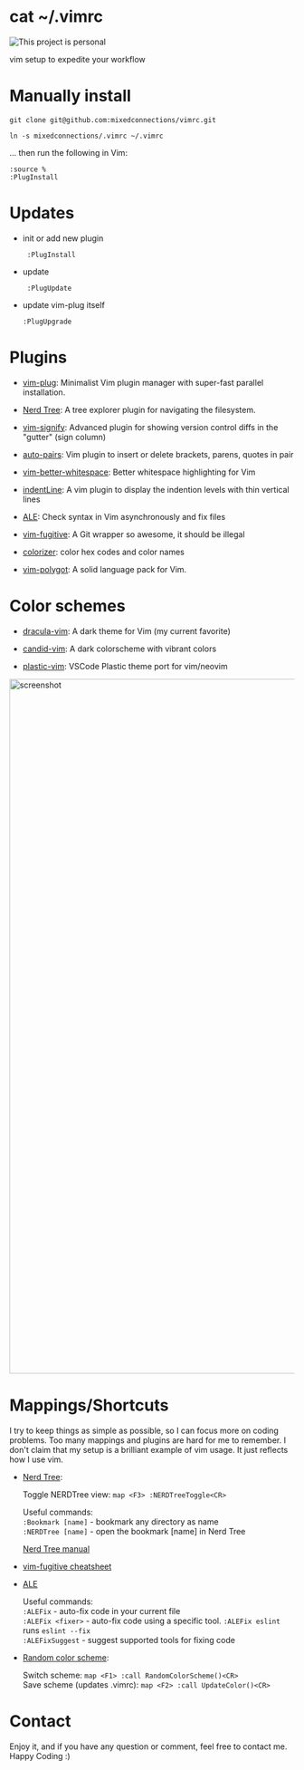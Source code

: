 # cat ~/.vimrc

![This project is personal](https://img.shields.io/badge/status-personal-important.svg)

vim setup to expedite your workflow

# Manually install
    git clone git@github.com:mixedconnections/vimrc.git

    ln -s mixedconnections/.vimrc ~/.vimrc

… then run the following in Vim:

    :source %
    :PlugInstall

# Updates

* init or add new plugin

   ```
    :PlugInstall
   ```

* update

   ```
    :PlugUpdate
   ```

* update vim-plug itself

    ```
    :PlugUpgrade
    ```
    
# Plugins

* [vim-plug](https://github.com/junegunn/vim-plug): Minimalist Vim plugin manager with super-fast parallel installation.

* [Nerd Tree](https://github.com/scrooloose/nerdtree): A tree explorer plugin for navigating the filesystem.

* [vim-signify](https://github.com/mhinz/vim-signify): Advanced plugin for showing version control diffs in the "gutter" (sign column)

* [auto-pairs](https://github.com/jiangmiao/auto-pairs): Vim plugin to insert or delete brackets, parens, quotes in pair 

* [vim-better-whitespace](https://github.com/ntpeters/vim-better-whitespace): Better whitespace highlighting for Vim

* [indentLine](https://github.com/Yggdroot/indentLine): A vim plugin to display the indention levels with thin vertical lines

* [ALE](https://github.com/dense-analysis/ale): Check syntax in Vim asynchronously and fix files

* [vim-fugitive](https://github.com/tpope/vim-fugitive): A Git wrapper so awesome, it should be illegal

* [colorizer](https://github.com/chrisbra/Colorizer): color hex codes and color names

* [vim-polygot](https://github.com/sheerun/vim-polyglot): A solid language pack for Vim.

# Color schemes

* [dracula-vim](https://github.com/dracula/vim): A dark theme for Vim (my current favorite)

* [candid-vim](https://github.com/flrnd/candid.vim): A dark colorscheme with vibrant colors

* [plastic-vim](https://github.com/flrnd/plastic.vim): VSCode Plastic theme port for vim/neovim

<img width="1227" alt="screenshot" src="https://user-images.githubusercontent.com/833824/77176585-b147c500-6a9a-11ea-86e3-2444f0f74878.png">



# Mappings/Shortcuts

I try to keep things as simple as possible, so I can focus more on coding problems. Too many mappings and plugins are hard for me to remember. I don't claim that my setup is a brilliant example of vim usage. It just reflects how I use vim.

* [Nerd Tree](https://github.com/scrooloose/nerdtree):

  Toggle NERDTree view: `map <F3> :NERDTreeToggle<CR>`

  Useful commands:   
    `:Bookmark [name]` - bookmark any directory as name   
    `:NERDTree [name]` - open the bookmark [name] in Nerd Tree  
  
  [Nerd Tree manual](https://github.com/scrooloose/nerdtree/blob/master/doc/NERDTree.txt) 
  
* [vim-fugitive cheatsheet](https://gist.github.com/NickSeagull/a44078d8611ff4fa31b75e3aa795f760)
    
* [ALE](https://github.com/dense-analysis/ale)

  Useful commands:\
    `:ALEFix` - auto-fix code in your current file\
    `:ALEFix <fixer>` - auto-fix code using a specific tool. `:ALEFix eslint` runs `eslint --fix`   
    `:ALEFixSuggest` - suggest supported tools for fixing code
    
* [Random color scheme](https://gist.github.com/ryanflorence/1381526): 
   
  Switch scheme: `map <F1> :call RandomColorScheme()<CR>`\
  Save scheme (updates .vimrc): `map <F2> :call UpdateColor()<CR>`
     
# Contact

Enjoy it, and if you have any question or comment, feel free to contact me.
Happy Coding :)
